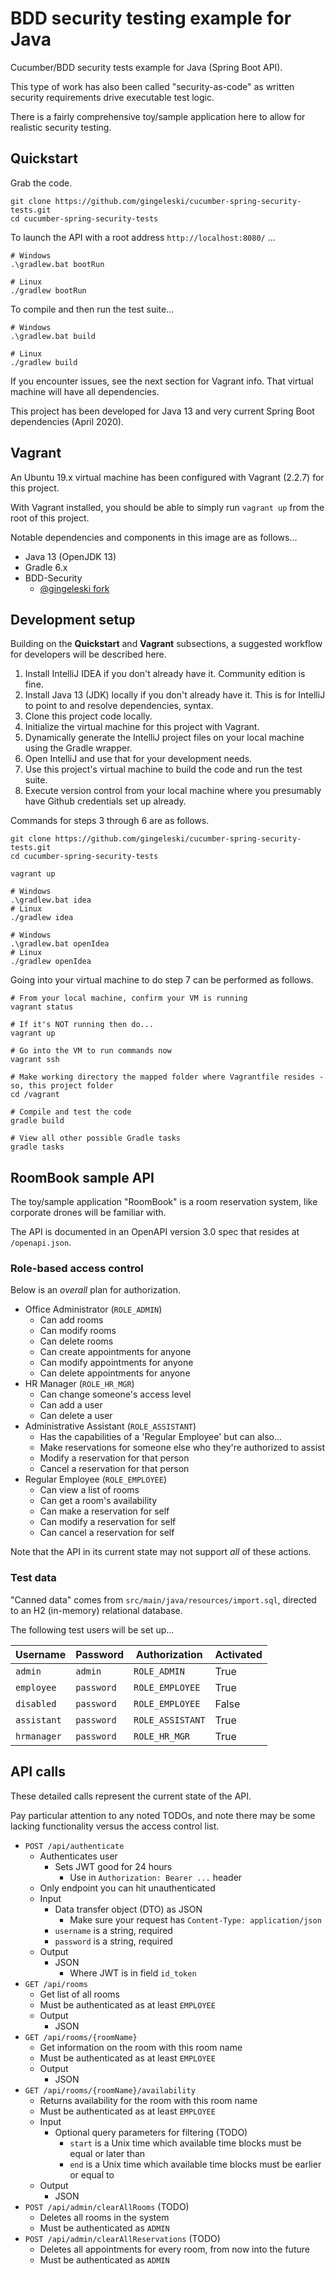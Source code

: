 
# BDD security testing example for Java

Cucumber/BDD security tests example for Java (Spring Boot API).

This type of work has also been called "security-as-code" as written security requirements drive executable test logic.

There is a fairly comprehensive toy/sample application here to allow for realistic security testing.

## Quickstart

Grab the code.

```
git clone https://github.com/gingeleski/cucumber-spring-security-tests.git
cd cucumber-spring-security-tests
```

To launch the API with a root address `http://localhost:8080/` ...

```
# Windows
.\gradlew.bat bootRun

# Linux
./gradlew bootRun
```

To compile and then run the test suite...

```
# Windows
.\gradlew.bat build

# Linux
./gradlew build
```

If you encounter issues, see the next section for Vagrant info. That virtual machine will have all dependencies.

This project has been developed for Java 13 and very current Spring Boot dependencies (April 2020).

## Vagrant

An Ubuntu 19.x virtual machine has been configured with Vagrant (2.2.7) for this project.

With Vagrant installed, you should be able to simply run `vagrant up` from the root of this project.

Notable dependencies and components in this image are as follows...

- Java 13 (OpenJDK 13)
- Gradle 6.x
- BDD-Security
    - [@gingeleski fork](https://github.com/gingeleski/bdd-security)
    
## Development setup

Building on the **Quickstart** and **Vagrant** subsections, a suggested workflow for developers will be described here.

1. Install IntelliJ IDEA if you don't already have it. Community edition is fine.
2. Install Java 13 (JDK) locally if you don't already have it. This is for IntelliJ to point to and resolve dependencies, syntax.
3. Clone this project code locally.
4. Initialize the virtual machine for this project with Vagrant.
5. Dynamically generate the IntelliJ project files on your local machine using the Gradle wrapper.
6. Open IntelliJ and use that for your development needs.
7. Use this project's virtual machine to build the code and run the test suite.
8. Execute version control from your local machine where you presumably have Github credentials set up already.

Commands for steps 3 through 6 are as follows.

```
git clone https://github.com/gingeleski/cucumber-spring-security-tests.git
cd cucumber-spring-security-tests

vagrant up

# Windows
.\gradlew.bat idea
# Linux
./gradlew idea

# Windows
.\gradlew.bat openIdea
# Linux
./gradlew openIdea
```

Going into your virtual machine to do step 7 can be performed as follows.

```
# From your local machine, confirm your VM is running
vagrant status

# If it's NOT running then do...
vagrant up

# Go into the VM to run commands now
vagrant ssh

# Make working directory the mapped folder where Vagrantfile resides - so, this project folder
cd /vagrant

# Compile and test the code
gradle build

# View all other possible Gradle tasks
gradle tasks
```

## RoomBook sample API

The toy/sample application "RoomBook" is a room reservation system, like corporate drones will be familiar with.

The API is documented in an OpenAPI version 3.0 spec that resides at `/openapi.json`.

### Role-based access control

Below is an *overall* plan for authorization.

- Office Administrator (`ROLE_ADMIN`)
    - Can add rooms
    - Can modify rooms
    - Can delete rooms
    - Can create appointments for anyone
    - Can modify appointments for anyone
    - Can delete appointments for anyone
- HR Manager (`ROLE_HR_MGR`)
    - Can change someone's access level
    - Can add a user
    - Can delete a user
- Administrative Assistant (`ROLE_ASSISTANT`)
    - Has the capabilities of a 'Regular Employee' but can also...
    - Make reservations for someone else who they're authorized to assist
    - Modify a reservation for that person
    - Cancel a reservation for that person
- Regular Employee (`ROLE_EMPLOYEE`)
    - Can view a list of rooms
    - Can get a room's availability
    - Can make a reservation for self
    - Can modify a reservation for self
    - Can cancel a reservation for self
    
Note that the API in its current state may not support *all* of these actions.

### Test data

"Canned data" comes from `src/main/java/resources/import.sql`, directed to an H2 (in-memory) relational database.

The following test users will be set up...

| Username    | Password   | Authorization    | Activated |
|-------------|------------|------------------|-----------|
| `admin`     | `admin`    | `ROLE_ADMIN`     | True      |
| `employee`  | `password` | `ROLE_EMPLOYEE`  | True      |
| `disabled`  | `password` | `ROLE_EMPLOYEE`  | False     |
| `assistant` | `password` | `ROLE_ASSISTANT` | True      |
| `hrmanager` | `password` | `ROLE_HR_MGR`    | True      |

## API calls

These detailed calls represent the current state of the API.

Pay particular attention to any noted TODOs, and note there may be some lacking functionality versus the access control list.

- `POST /api/authenticate`
    - Authenticates user
        - Sets JWT good for 24 hours
            - Use in `Authorization: Bearer ...` header
    - Only endpoint you can hit unauthenticated
    - Input
        - Data transfer object (DTO) as JSON
            - Make sure your request has `Content-Type: application/json`
        - `username` is a string, required
        - `password` is a string, required
    - Output
        - JSON
            - Where JWT is in field `id_token`
- `GET /api/rooms`
    - Get list of all rooms
    - Must be authenticated as at least `EMPLOYEE`
    - Output
        - JSON
- `GET /api/rooms/{roomName}`
    - Get information on the room with this room name
    - Must be authenticated as at least `EMPLOYEE`
    - Output
        - JSON
- `GET /api/rooms/{roomName}/availability`
    - Returns availability for the room with this room name
    - Must be authenticated as at least `EMPLOYEE`
    - Input
        - Optional query parameters for filtering (TODO)
            - `start` is a Unix time which available time blocks must be equal or later than
            - `end` is a Unix time which available time blocks must be earlier or equal to
    - Output
        - JSON
- `POST /api/admin/clearAllRooms` (TODO)
    - Deletes all rooms in the system
    - Must be authenticated as `ADMIN`
- `POST /api/admin/clearAllReservations` (TODO)
    - Deletes all appointments for every room, from now into the future
    - Must be authenticated as `ADMIN`
